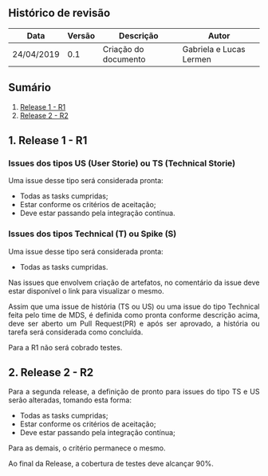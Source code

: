 ## Histórico de revisão
| Data | Versão | Descrição | Autor |
|-|-|-|-|
| 24/04/2019 | 0.1 | Criação do documento | Gabriela e Lucas Lermen |

## Sumário

1. [Release 1 - R1](#_1-release-1-R1)
2. [Release 2 - R2](#_2-release-2-R2)

## 1. Release 1 - R1
### Issues dos tipos US (User Storie) ou TS (Technical Storie)
<p align="justify">Uma issue desse tipo será considerada pronta: </p>

* Todas as tasks cumpridas;
* Estar conforme os critérios de aceitação;
* Deve estar passando pela integração contínua.

### Issues dos tipos Technical (T) ou Spike (S)
<p align="justify">Uma issue desse tipo será considerada pronta: </p>

* Todas as tasks cumpridas.

<p align="justify">Nas issues que envolvem criação de artefatos, no comentário da issue deve estar disponível o link para visualizar o mesmo.</p>

<p align="justify">Assim que uma issue de história (TS ou US) ou uma issue do tipo Technical feita pelo time de MDS, é definida como pronta conforme descrição acima, deve ser aberto um Pull Request(PR) e após ser aprovado, a história ou tarefa será considerada como concluída.</p>

<p align="justify">Para a R1 não será cobrado testes.</p>


## 2. Release 2 - R2
<p align="justify">Para a segunda release, a definição de pronto para issues do tipo TS e US serão alteradas, tomando esta forma:</p>

* Todas as tasks cumpridas;
* Estar conforme os critérios de aceitação;
* Deve estar passando pela integração contínua;


<p align="justify">Para as demais, o critério permanece o mesmo.</p>

<p align="justify">Ao final da Release, a cobertura de testes deve alcançar 90%.</p>